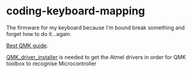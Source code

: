 # coding-keyboard-mapping
The firmware for my keyboard because I'm bound break something and forget how to do it...again.

[Best QMK guide](https://github.com/mechmerlin/qmk_setup).

[QMK_driver_installer](https://github.com/qmk/qmk_driver_installer/releases) is needed to get the Atmel drivers in order for QMK toolbox to recognise Microcontroller
